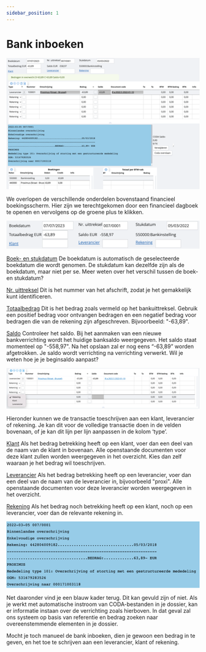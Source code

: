 ```yaml
---
sidebar_position: 1
---
```


# Bank inboeken

![alt text](../../../../resources/documentboeken/bankboeken/image.png)

We overlopen de verschillende onderdelen bovenstaand financieel boekingsscherm. Hier zijn we terechtgekomen door een financieel dagboek te openen en vervolgens op de groene plus te klikken. 

![alt text](../../../../resources/documentboeken/bankboeken/image-1.png)

<u>Boek- en stukdatum</u>
De boekdatum is automatisch de geselecteerde boekdatum die wordt genomen. De stukdatum kan dezelfde zijn als de boekdatum, maar niet per se. Meer weten over het verschil tussen de boek- en stukdatum?

<u>Nr. uittreksel</u>
Dit is het nummer van het afschrift, zodat je het gemakkelijk kunt identificeren.

<u>Totaalbedrag</u>
Dit is het bedrag zoals vermeld op het bankuittreksel. Gebruik een positief bedrag voor ontvangen bedragen en een negatief bedrag voor bedragen die van de rekening zijn afgeschreven. Bijvoorbeeld: "-63,89".

<u>Saldo</u>
Controleer het saldo. Bij het aanmaken van een nieuwe bankverrichting wordt het huidige banksaldo weergegeven. Het saldo staat momenteel op "-558,97". Na het opslaan zal er nog eens “-63,89” worden afgetrokken. Je saldo wordt verrichting na verrichting verwerkt. Wil je weten hoe je je beginsaldo aanpast?

![alt text](../../../../resources/documentboeken/bankboeken/image-2.png)

Hieronder kunnen we de transactie toeschrijven aan een klant, leverancier of rekening. Je kan dit voor de volledige transactie doen in de velden bovenaan, of je kan dit lijn per lijn aanpassen in de kolom ‘type’. 

<u>Klant</u>
Als het bedrag betrekking heeft op een klant, voer dan een deel van de naam van de klant in bovenaan. Alle openstaande documenten voor deze klant zullen worden weergegeven in het overzicht. Kies dan zelf waaraan je het bedrag wil toeschrijven. 

<u>Leverancier</u>
Als het bedrag betrekking heeft op een leverancier, voer dan een deel van de naam van de leverancier in, bijvoorbeeld "proxi". Alle openstaande documenten voor deze leverancier worden weergegeven in het overzicht. 

<u>Rekening</u>
Als het bedrag noch betrekking heeft op een klant, noch op een leverancier, voer dan de relevante rekening in. 

![alt text](../../../../resources/documentboeken/bankboeken/image-3.png)

Net daaronder vind je een blauw kader terug. Dit kan gevuld zijn of niet. Als je werkt met automatische instroom van CODA-bestanden in je dossier, kan er informatie instaan over de verrichting zoals hierboven. In dat geval zal ons systeem op basis van referentie en bedrag zoeken naar overeenstemmende elementen in je dossier.

Mocht je toch manueel de bank inboeken, dien je gewoon een bedrag in te geven, en het toe te schrijven aan een leverancier, klant of rekening. 